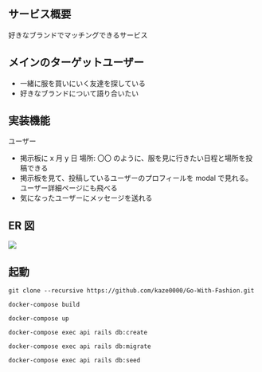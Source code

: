 ## サービス概要

好きなブランドでマッチングできるサービス

## メインのターゲットユーザー

- 一緒に服を買いにいく友達を探している
- 好きなブランドについて語り合いたい

## 実装機能

ユーザー

- 掲示板に x 月 y 日 場所: 〇〇 のように、服を見に行きたい日程と場所を投稿できる
- 掲示板を見て、投稿しているユーザーのプロフィールを modal で見れる。ユーザー詳細ページにも飛べる
- 気になったユーザーにメッセージを送れる

## ER 図

<img src="https://i.gyazo.com/61bb09a9566356e0a9556006cf2fb979.png">

## 起動
`git clone --recursive https://github.com/kaze0000/Go-With-Fashion.git`

`docker-compose build`

`docker-compose up`

`docker-compose exec api rails db:create`

`docker-compose exec api rails db:migrate`

`docker-compose exec api rails db:seed`

